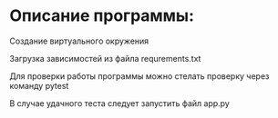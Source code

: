 # Описание программы:

Создание виртуального окружения

Загрузка зависимостей из файла requrements.txt

Для проверки работы программы можно стелать проверку через команду pytest

В случае удачного теста следует запустить файл app.py
